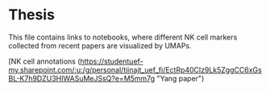 # Thesis

This file contains links to notebooks, where different NK cell markers collected from recent papers are visualized by UMAPs. 


[NK cell annotations (https://studentuef-my.sharepoint.com/:u:/g/personal/tiinajt_uef_fi/EctRp40Clz9Lk5ZggCC6xGsBL-K7h9DZU3HIWASuMeJSsQ?e=M5mm7g "Yang paper")

